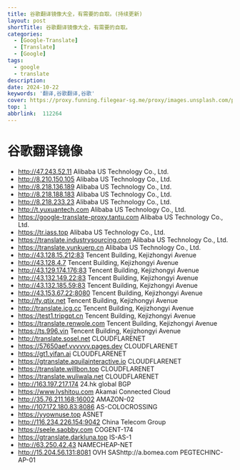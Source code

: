 ```yaml
---
title: 谷歌翻译镜像大全，有需要的自取。(持续更新)
layout: post
shortTitle: 谷歌翻译镜像大全，有需要的自取。
categories:
  - [Google-Translate]
  - [Translate]
  - [Google]
tags:
  - google
  - translate
description:  
date: 2024-10-22
keywords: '翻译,谷歌翻译,谷歌'
cover: https://proxy.funning.filegear-sg.me/proxy/images.unsplash.com/photo-1501854140801-50d01698950b?q=80&w=2600&auto=format&fit=crop&ixlib=rb-4.0.3&ixid=M3wxMjA3fDB8MHxwaG90by1wYWdlfHx8fGVufDB8fHx8fA%3D%3D
top: 1
abbrlink:  112264
---
```


# 谷歌翻译镜像

- http://47.243.52.11   Alibaba US Technology Co., Ltd.
- http://8.210.150.105   Alibaba US Technology Co., Ltd.
- http://8.218.136.189   Alibaba US Technology Co., Ltd.
- http://8.218.188.183   Alibaba US Technology Co., Ltd.
- http://8.218.233.23   Alibaba US Technology Co., Ltd.
- http://t.yuxuantech.com   Alibaba US Technology Co., Ltd.
- https://google-translate-proxy.tantu.com   Alibaba US Technology Co., Ltd.
- https://tr.iass.top   Alibaba US Technology Co., Ltd.
- https://translate.industrysourcing.com   Alibaba US Technology Co., Ltd.
- https://translate.yunkuerp.cn   Alibaba US Technology Co., Ltd.
- http://43.128.15.212:83   Tencent Building, Kejizhongyi Avenue
- http://43.128.4.7   Tencent Building, Kejizhongyi Avenue
- http://43.129.174.176:83   Tencent Building, Kejizhongyi Avenue
- http://43.132.149.22:83   Tencent Building, Kejizhongyi Avenue
- http://43.132.185.59:83   Tencent Building, Kejizhongyi Avenue
- http://43.153.67.22:8080   Tencent Building, Kejizhongyi Avenue
- http://fy.qtjx.net   Tencent Building, Kejizhongyi Avenue
- http://translate.icg.cc   Tencent Building, Kejizhongyi Avenue
- https://test1.tripgpt.cn   Tencent Building, Kejizhongyi Avenue
- https://translate.renwole.com   Tencent Building, Kejizhongyi Avenue
- https://ts.996.vin   Tencent Building, Kejizhongyi Avenue
- http://translate.sosel.net   CLOUDFLARENET
- https://57650aef.vvvvvv.pages.dev   CLOUDFLARENET
- https://gt1.yifan.ai   CLOUDFLARENET
- https://gtranslate.aquilainteractive.io   CLOUDFLARENET
- https://translate.willbon.top   CLOUDFLARENET
- https://translate.wuliwala.net   CLOUDFLARENET
- http://163.197.217.174   24.hk global BGP
- https://www.lvshitou.com   Akamai Connected Cloud
- http://35.76.211.168:16002   AMAZON-02
- http://107.172.180.83:8086   AS-COLOCROSSING
- https://yyownuse.top   ASNET
- http://116.234.226.154:9042   China Telecom Group
- https://seele.saobby.com   COGENT-174
- https://gtranslate.darkluna.top   IS-AS-1
- http://63.250.42.43   NAMECHEAP-NET
- http://15.204.56.131:8081   OVH SAShttp://a.bomea.com PEGTECHINC-AP-01
 